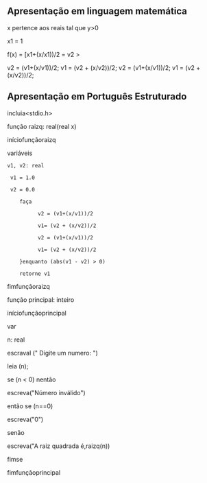 ## Apresentação em linguagem matemática

x pertence aos reais tal que y>0


x1 = 1

f(x) = [x1+(x/x1))/2 = v2 > 

v2 = (v1+(x/v1))/2;
v1 = (v2 + (x/v2))/2;
v2 = (v1+(x/v1))/2;
v1 = (v2 + (x/v2))/2;


## Apresentação em Português Estruturado

incluia<stdio.h>

 função raizq: real(real x)

iníciofunçãoraizq

 variáveis 
 
    v1, v2: real

     v1 = 1.0
     
     v2 = 0.0
     
        faça
        
              v2 = (v1+(x/v1))/2
              
              v1= (v2 + (x/v2))/2
              
              v2 = (v1+(x/v1))/2
              
              v1= (v2 + (x/v2))/2
              
        }enquanto (abs(v1 - v2) > 0)
        
        retorne v1
        
fimfunçãoraizq

função principal: inteiro

iníciofunçãoprincipal

var 

 n: real

   escraval (" Digite um numero: ")

   leia (n);

se (n < 0) nentão

  escreva("Número inválido")
  
então se (n==0)

  escreva("0")
  
senão 

  escreva("A raiz quadrada é,raizq(n))
  
fimse

fimfunçãoprincipal



